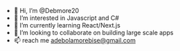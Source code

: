 - 👋 Hi, I’m @Debmore20
- 👀 I’m interested in Javascript and C#
- 🌱 I’m currently learning React/Next.js
- 💞️ I’m looking to collaborate on building large scale apps
- 📫 reach me adebolamorebise@gmail.com

<!---
Debmore20/Debmore20 is a ✨ special ✨ repository because its `README.md` (this file) appears on your GitHub profile.
You can click the Preview link to take a look at your changes.
--->
